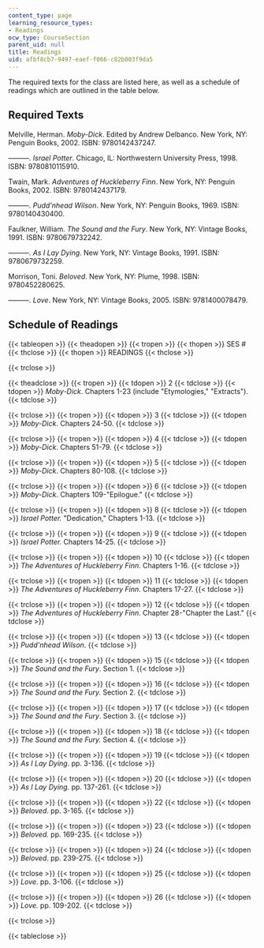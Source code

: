 ```yaml
---
content_type: page
learning_resource_types:
- Readings
ocw_type: CourseSection
parent_uid: null
title: Readings
uid: afbf8cb7-9497-eaef-f066-c82b003f9da5
---
```


The required texts for the class are listed here, as well as a schedule of readings which are outlined in the table below.

Required Texts
--------------

Melville, Herman. _Moby-Dick_. Edited by Andrew Delbanco. New York, NY: Penguin Books, 2002. ISBN: 9780142437247.

———. _Israel Potter_. Chicago, IL: Northwestern University Press, 1998. ISBN: 9780810115910.

Twain, Mark. _Adventures of Huckleberry Finn_. New York, NY: Penguin Books, 2002. ISBN: 9780142437179.

———. _Pudd'nhead Wilson_. New York, NY: Penguin Books, 1969. ISBN: 9780140430400.

Faulkner, William. _The Sound and the Fury_. New York, NY: Vintage Books, 1991. ISBN: 9780679732242.

———. _As I Lay Dying_. New York, NY: Vintage Books, 1991. ISBN: 9780679732259.

Morrison, Toni. _Beloved_. New York, NY: Plume, 1998. ISBN: 9780452280625.

———. _Love_. New York, NY: Vintage Books, 2005. ISBN: 9781400078479.

Schedule of Readings
--------------------

{{< tableopen >}}
{{< theadopen >}}
{{< tropen >}}
{{< thopen >}}
SES #
{{< thclose >}}
{{< thopen >}}
READINGS
{{< thclose >}}

{{< trclose >}}

{{< theadclose >}}
{{< tropen >}}
{{< tdopen >}}
2
{{< tdclose >}}
{{< tdopen >}}
_Moby-Dick_. Chapters 1-23 (include "Etymologies," "Extracts").
{{< tdclose >}}

{{< trclose >}}
{{< tropen >}}
{{< tdopen >}}
3
{{< tdclose >}}
{{< tdopen >}}
_Moby-Dick_. Chapters 24-50.
{{< tdclose >}}

{{< trclose >}}
{{< tropen >}}
{{< tdopen >}}
4
{{< tdclose >}}
{{< tdopen >}}
_Moby-Dick_. Chapters 51-79.
{{< tdclose >}}

{{< trclose >}}
{{< tropen >}}
{{< tdopen >}}
5
{{< tdclose >}}
{{< tdopen >}}
_Moby-Dick_. Chapters 80-108.
{{< tdclose >}}

{{< trclose >}}
{{< tropen >}}
{{< tdopen >}}
6
{{< tdclose >}}
{{< tdopen >}}
_Moby-Dick_. Chapters 109-"Epilogue."
{{< tdclose >}}

{{< trclose >}}
{{< tropen >}}
{{< tdopen >}}
8
{{< tdclose >}}
{{< tdopen >}}
_Israel Potter._ "Dedication," Chapters 1-13.
{{< tdclose >}}

{{< trclose >}}
{{< tropen >}}
{{< tdopen >}}
9
{{< tdclose >}}
{{< tdopen >}}
_Israel Potter._ Chapters 14-25.
{{< tdclose >}}

{{< trclose >}}
{{< tropen >}}
{{< tdopen >}}
10
{{< tdclose >}}
{{< tdopen >}}
_The Adventures of Huckleberry Finn_. Chapters 1-16.
{{< tdclose >}}

{{< trclose >}}
{{< tropen >}}
{{< tdopen >}}
11
{{< tdclose >}}
{{< tdopen >}}
_The Adventures of Huckleberry Finn_. Chapters 17-27.
{{< tdclose >}}

{{< trclose >}}
{{< tropen >}}
{{< tdopen >}}
12
{{< tdclose >}}
{{< tdopen >}}
_The Adventures of Huckleberry Finn_. Chapter 28-"Chapter the Last."
{{< tdclose >}}

{{< trclose >}}
{{< tropen >}}
{{< tdopen >}}
13
{{< tdclose >}}
{{< tdopen >}}
_Pudd'nhead Wilson_.
{{< tdclose >}}

{{< trclose >}}
{{< tropen >}}
{{< tdopen >}}
15
{{< tdclose >}}
{{< tdopen >}}
_The Sound and the Fury_. Section 1.
{{< tdclose >}}

{{< trclose >}}
{{< tropen >}}
{{< tdopen >}}
16
{{< tdclose >}}
{{< tdopen >}}
_The Sound and the Fury._ Section 2.
{{< tdclose >}}

{{< trclose >}}
{{< tropen >}}
{{< tdopen >}}
17
{{< tdclose >}}
{{< tdopen >}}
_The Sound and the Fury_. Section 3.
{{< tdclose >}}

{{< trclose >}}
{{< tropen >}}
{{< tdopen >}}
18
{{< tdclose >}}
{{< tdopen >}}
_The Sound and the Fury._ Section 4.
{{< tdclose >}}

{{< trclose >}}
{{< tropen >}}
{{< tdopen >}}
19
{{< tdclose >}}
{{< tdopen >}}
_As I Lay Dying_. pp. 3-136.
{{< tdclose >}}

{{< trclose >}}
{{< tropen >}}
{{< tdopen >}}
20
{{< tdclose >}}
{{< tdopen >}}
_As I Lay Dying._ pp. 137-261.
{{< tdclose >}}

{{< trclose >}}
{{< tropen >}}
{{< tdopen >}}
22
{{< tdclose >}}
{{< tdopen >}}
_Beloved_. pp. 3-165.
{{< tdclose >}}

{{< trclose >}}
{{< tropen >}}
{{< tdopen >}}
23
{{< tdclose >}}
{{< tdopen >}}
_Beloved._ pp. 169-235.
{{< tdclose >}}

{{< trclose >}}
{{< tropen >}}
{{< tdopen >}}
24
{{< tdclose >}}
{{< tdopen >}}
_Beloved_. pp. 239-275.
{{< tdclose >}}

{{< trclose >}}
{{< tropen >}}
{{< tdopen >}}
25
{{< tdclose >}}
{{< tdopen >}}
_Love_. pp. 3-106.
{{< tdclose >}}

{{< trclose >}}
{{< tropen >}}
{{< tdopen >}}
26
{{< tdclose >}}
{{< tdopen >}}
_Love._ pp. 109-202.
{{< tdclose >}}

{{< trclose >}}

{{< tableclose >}}